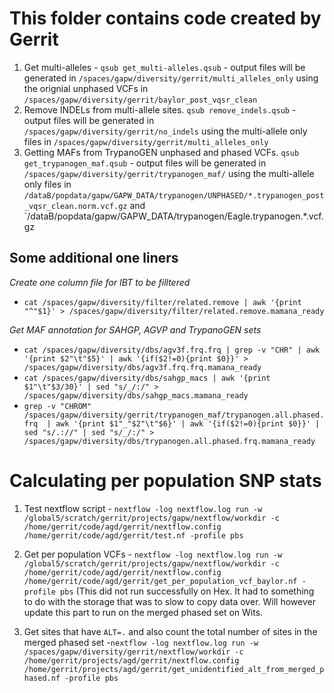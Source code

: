 # This folder contains code created by Gerrit

1. Get multi-alleles - `qsub get_multi-alleles.qsub` - output files will be generated in `/spaces/gapw/diversity/gerrit/multi_alleles_only` using the orignial unphased VCFs in `/spaces/gapw/diversity/gerrit/baylor_post_vqsr_clean`
2. Remove INDELs from multi-allele sites. `qsub remove_indels.qsub` - output files will be generated in `/spaces/gapw/diversity/gerrit/no_indels` using the multi-allele only files in `/spaces/gapw/diversity/gerrit/multi_alleles_only`
3. Getting MAFs from TrypanoGEN unphased and phased VCFs. `qsub get_trypanogen_maf.qsub` - output files will be generated in `/spaces/gapw/diversity/gerrit/trypanogen_maf/` using the multi-allele only files in `/dataB/popdata/gapw/GAPW_DATA/trypanogen/UNPHASED/*.trypanogen_post_vqsr_clean.norm.vcf.gz` and `/dataB/popdata/gapw/GAPW_DATA/trypanogen/Eagle.trypanogen.*.vcf.gz

## Some additional one liners
*Create one column file for IBT to be filltered*
* `cat /spaces/gapw/diversity/filter/related.remove | awk '{print "^"$1}' > /spaces/gapw/diversity/filter/related.remove.mamana_ready`

*Get MAF annotation for SAHGP, AGVP and TrypanoGEN sets*
* `cat /spaces/gapw/diversity/dbs/agv3f.frq.frq | grep -v "CHR" | awk '{print $2"\t"$5}' | awk '{if($2!=0){print $0}}' > /spaces/gapw/diversity/dbs/agv3f.frq.frq.mamana_ready`
* `cat /spaces/gapw/diversity/dbs/sahgp_macs | awk '{print $1"\t"$3/30}' | sed "s/_/:/" > /spaces/gapw/diversity/dbs/sahgp_macs.mamana_ready`
* `grep -v "CHROM" /spaces/gapw/diversity/gerrit/trypanogen_maf/trypanogen.all.phased.frq  | awk '{print $1"_"$2"\t"$6}' | awk '{if($2!=0){print $0}}' | sed "s/.://" | sed "s/_/:/" > /spaces/gapw/diversity/dbs/trypanogen.all.phased.frq.mamana_ready`

# Calculating per population SNP stats
1. Test nextflow script - `nextflow -log nextflow.log run -w /global5/scratch/gerrit/projects/gapw/nextflow/workdir -c /home/gerrit/code/agd/gerrit/nextflow.config /home/gerrit/code/agd/gerrit/test.nf -profile pbs` 

2. Get per population VCFs - `nextflow -log nextflow.log run -w /global5/scratch/gerrit/projects/gapw/nextflow/workdir -c /home/gerrit/code/agd/gerrit/nextflow.config /home/gerrit/code/agd/gerrit/get_per_population_vcf_baylor.nf -profile pbs` (This did not run successfully on Hex. It had to something to do with the storage that was to slow to copy data over. Will however update this part to run on the merged phased set on Wits.

3. Get sites that have `ALT=.` and also count the total number of sites in the merged phased set -`nextflow -log nextflow.log run -w /spaces/gapw/diversity/gerrit/nextflow/workdir -c /home/gerrit/projects/agd/gerrit/nextflow.config /home/gerrit/projects/agd/gerrit/get_unidentified_alt_from_merged_phased.nf -profile pbs`
 
